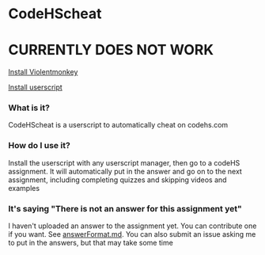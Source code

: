 # CodeHScheat

# CURRENTLY DOES NOT WORK

[Install Violentmonkey](https://violentmonkey.github.io/get-it/)

[Install userscript](https://github.com/starchyunderscore/codehscheat/raw/main/codeHScheat.user.js)

### What is it?
CodeHScheat is a userscript to automatically cheat on codehs.com
### How do I use it?
Install the userscript with any userscript manager, then go to a codeHS assignment. It will automatically put in the answer and go on to the next assignment, including completing quizzes and skipping videos and examples
### It's saying "There is not an answer for this assignment yet"
I haven't uploaded an answer to the assignment yet. You can contribute one if you want. See [answerFormat.md](https://github.com/starchyunderscore/codehscheat/blob/main/answerFormat.md).
You can also submit an issue asking me to put in the answers, but that may take some time
